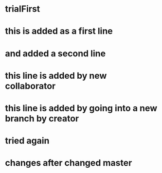# trialFirst

# this is added as a first line

# and added a second line

# this line is added by new collaborator

# this line is added by going into a new branch by creator

# tried again

# changes after changed master

